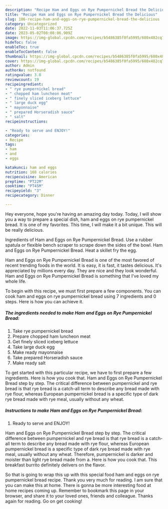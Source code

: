 ```yaml
---
description: "Recipe Ham and Eggs on Rye Pumpernickel Bread the Delicious"
title: "Recipe Ham and Eggs on Rye Pumpernickel Bread the Delicious"
slug: 186-recipe-ham-and-eggs-on-rye-pumpernickel-bread-the-delicious
category: Uncategorized
date: 2022-11-03T11:06:37.725Z
date: 2023-05-02T08:08:06.909Z
image: https://img-global.cpcdn.com/recipes/b5486385f0fa5995/680x482cq70/ham-and-eggs-on-rye-pumpernickel-bread-recipe-main-photo.jpg
hideToc: false
enableToc: true
enableTocContent: false
thumbnail: https://img-global.cpcdn.com/recipes/b5486385f0fa5995/680x482cq70/ham-and-eggs-on-rye-pumpernickel-bread-recipe-main-photo.jpg
cover: https://img-global.cpcdn.com/recipes/b5486385f0fa5995/680x482cq70/ham-and-eggs-on-rye-pumpernickel-bread-recipe-main-photo.jpg
author: Admin
authorAv: notfound
ratingvalue: 3.8
reviewcount: 19
recipeingredient:
- " rye pumpernickel bread"
- " chopped ham luncheon meat"
- " finely sliced iceberg lettuce"
- " large duck egg"
- " mayonnaise"
- " prepared Horseradish sauce"
- " salt"
recipeinstructions:

- "Ready to serve and ENJOY!"
categories:
- Recipe
tags:
- ham
- and
- eggs

katakunci: ham and eggs 
nutrition: 168 calories
recipecuisine: American
preptime: "PT22M"
cooktime: "PT45M"
recipeyield: "3"
recipecategory: Dinner

---
```



Hey everyone, hope you're having an amazing day today. Today, I will show you a way to prepare a special dish, ham and eggs on rye pumpernickel bread. It is one of my favorites. This time, I will make it a bit unique. This will be really delicious.

Ingredients of Ham and Eggs on Rye Pumpernickel Bread. Use a rubber spatula or flexible bench scraper to scrape down the sides of the bowl. Ham and Eggs on Rye Pumpernickel Bread. Heat a skillet fry the egg.

Ham and Eggs on Rye Pumpernickel Bread is one of the most favored of recent trending foods in the world. It is easy, it is fast, it tastes delicious. It's appreciated by millions every day. They are nice and they look wonderful. Ham and Eggs on Rye Pumpernickel Bread is something that I've loved my whole life.


To begin with this recipe, we must first prepare a few components. You can cook ham and eggs on rye pumpernickel bread using 7 ingredients and 0 steps. Here is how you can achieve it.

<!--inarticleads1-->

##### The ingredients needed to make Ham and Eggs on Rye Pumpernickel Bread:

1. Take  rye pumpernickel bread
1. Prepare  chopped ham luncheon meat
1. Get  finely sliced iceberg lettuce
1. Take  large duck egg
1. Make ready  mayonnaise
1. Take  prepared Horseradish sauce
1. Make ready  salt


To get started with this particular recipe, we have to first prepare a few ingredients. Here is how you cook that. Ham and Eggs on Rye Pumpernickel Bread step by step. The critical difference between pumpernickel and rye bread is that rye bread is a catch-all term to describe any bread made with rye flour, whereas European pumpernickel bread is a specific type of dark rye bread made with rye meal, usually without any wheat. 

<!--inarticleads2-->

##### Instructions to make Ham and Eggs on Rye Pumpernickel Bread:


1. Ready to serve and ENJOY!

Ham and Eggs on Rye Pumpernickel Bread step by step. The critical difference between pumpernickel and rye bread is that rye bread is a catch-all term to describe any bread made with rye flour, whereas European pumpernickel bread is a specific type of dark rye bread made with rye meal, usually without any wheat. Therefore, pumpernickel is darker and moister than light rye bread made from a. Here is how you cook that. This breakfast burrito definitely delivers on the flavor. 

So that is going to wrap this up with this special food ham and eggs on rye pumpernickel bread recipe. Thank you very much for reading. I am sure that you can make this at home. There is gonna be more interesting food at home recipes coming up. Remember to bookmark this page in your browser, and share it to your loved ones, friends and colleague. Thanks again for reading. Go on get cooking!
